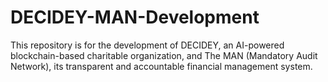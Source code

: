 # DECIDEY-MAN-Development
This repository is for the development of DECIDEY, an AI-powered blockchain-based charitable organization, and The MAN (Mandatory Audit Network), its transparent and accountable financial management system.
